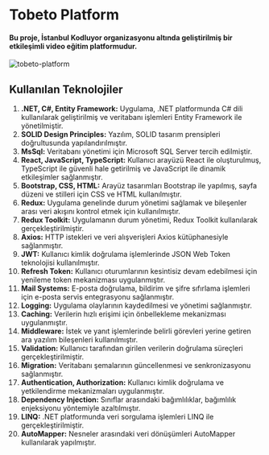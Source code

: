 # **Tobeto Platform**  

#### Bu proje, İstanbul Kodluyor organizasyonu altında geliştirilmiş bir etkileşimli video eğitim platformudur.  

![tobeto-platform](https://ahmetzkan.github.io/portfolio/static/media/project2.aa57ae413d575a710036.png)


## **Kullanılan Teknolojiler**  

1. **.NET, C#, Entity Framework:** Uygulama, .NET platformunda C# dili kullanılarak geliştirilmiş ve veritabanı işlemleri Entity Framework ile yönetilmiştir.  
2. **SOLID Design Principles:** Yazılım, SOLID tasarım prensipleri doğrultusunda yapılandırılmıştır.  
3. **MsSql:** Veritabanı yönetimi için Microsoft SQL Server tercih edilmiştir.  
4. **React, JavaScript, TypeScript:** Kullanıcı arayüzü React ile oluşturulmuş, TypeScript ile güvenli hale getirilmiş ve JavaScript ile dinamik etkileşimler sağlanmıştır.  
5. **Bootstrap, CSS, HTML:** Arayüz tasarımları Bootstrap ile yapılmış, sayfa düzeni ve stilleri için CSS ve HTML kullanılmıştır.
6. **Redux:** Uygulama genelinde durum yönetimi sağlamak ve bileşenler arası veri akışını kontrol etmek için kullanılmıştır.    
7. **Redux Toolkit:** Uygulamanın durum yönetimi, Redux Toolkit kullanılarak gerçekleştirilmiştir.
8. **Axios:** HTTP istekleri ve veri alışverişleri Axios kütüphanesiyle sağlanmıştır.  
10. **JWT:** Kullanıcı kimlik doğrulama işlemlerinde JSON Web Token teknolojisi kullanılmıştır.
11. **Refresh Token:** Kullanıcı oturumlarının kesintisiz devam edebilmesi için yenileme token mekanizması uygulanmıştır.  
12. **Mail Systems:** E-posta doğrulama, bildirim ve şifre sıfırlama işlemleri için e-posta servis entegrasyonu sağlanmıştır.  
13. **Logging:** Uygulama olaylarının kaydedilmesi ve yönetimi sağlanmıştır.
14. **Caching:** Verilerin hızlı erişimi için önbellekleme mekanizması uygulanmıştır.    
15. **Middleware:** İstek ve yanıt işlemlerinde belirli görevleri yerine getiren ara yazılım bileşenleri kullanılmıştır.  
16. **Validation:** Kullanıcı tarafından girilen verilerin doğrulama süreçleri gerçekleştirilmiştir.  
17. **Migration:** Veritabanı şemalarının güncellenmesi ve senkronizasyonu sağlanmıştır.  
18. **Authentication, Authorization:** Kullanıcı kimlik doğrulama ve yetkilendirme mekanizmaları uygulanmıştır.  
19. **Dependency Injection:** Sınıflar arasındaki bağımlılıklar, bağımlılık enjeksiyonu yöntemiyle azaltılmıştır.  
20. **LINQ:** .NET platformunda veri sorgulama işlemleri LINQ ile gerçekleştirilmiştir.  
21. **AutoMapper:** Nesneler arasındaki veri dönüşümleri AutoMapper kullanılarak yapılmıştır.  
